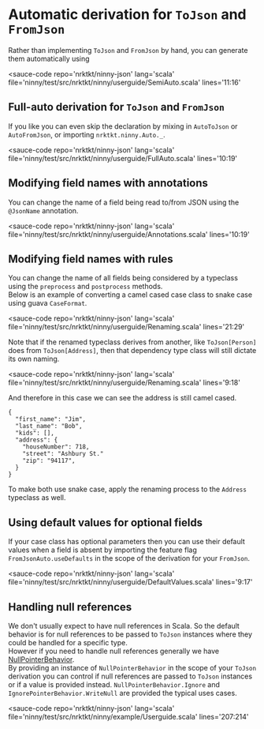 # Automatic derivation for `ToJson` and `FromJson`

Rather than implementing `ToJson` and `FromJson` by hand, you can generate them automatically using

<sauce-code 
    repo='nrktkt/ninny-json'
    lang='scala'
    file='ninny/test/src/nrktkt/ninny/userguide/SemiAuto.scala'
    lines='11:16'
></sauce-code>

## Full-auto derivation for `ToJson` and `FromJson`

If you like you can even skip the declaration by mixing in `AutoToJson` or 
`AutoFromJson`, or importing `nrktkt.ninny.Auto._`.

<sauce-code 
    repo='nrktkt/ninny-json'
    lang='scala'
    file='ninny/test/src/nrktkt/ninny/userguide/FullAuto.scala'
    lines='10:19'
></sauce-code>

## Modifying field names with annotations

You can change the name of a field being read to/from JSON using the `@JsonName` annotation.

<sauce-code 
    repo='nrktkt/ninny-json'
    lang='scala'
    file='ninny/test/src/nrktkt/ninny/userguide/Annotations.scala'
    lines='10:19'
></sauce-code>

## Modifying field names with rules

You can change the name of all fields being considered by a typeclass using the `preprocess` and `postprocess` methods.  
Below is an example of converting a camel cased case class to snake case using guava `CaseFormat`.

<sauce-code 
    repo='nrktkt/ninny-json'
    lang='scala'
    file='ninny/test/src/nrktkt/ninny/userguide/Renaming.scala'
    lines='21:29'
></sauce-code>

Note that if the renamed typeclass derives from another, like `ToJson[Person]` does from `ToJson[Address]`, then that dependency type class will still dictate its own naming. 

<sauce-code 
    repo='nrktkt/ninny-json'
    lang='scala'
    file='ninny/test/src/nrktkt/ninny/userguide/Renaming.scala'
    lines='9:18'
></sauce-code>

And therefore in this case we can see the address is still camel cased.

```
{
  "first_name": "Jim",
  "last_name": "Bob",
  "kids": [],
  "address": {
    "houseNumber": 718,
    "street": "Ashbury St."
    "zip": "94117",
  }
}
```

To make both use snake case, apply the renaming process to the `Address` typeclass as well.

## Using default values for optional fields

If your case class has optional parameters then you can use their default values when a field is absent by importing the feature flag `FromJsonAuto.useDefaults` in the scope of the derivation for your `FromJson`.

<sauce-code 
    repo='nrktkt/ninny-json'
    lang='scala'
    file='ninny/test/src/nrktkt/ninny/userguide/DefaultValues.scala'
    lines='9:17'
></sauce-code>

## Handling null references

We don't usually expect to have null references in Scala. So the default behavior is for null references to be passed to `ToJson` instances where they could be handled for a specific type.   
However if you need to handle null references generally we have [NullPointerBehavior](ninny/src-2/nrktkt/ninny/NullPointerBehavior.scala).  
By providing an instance of `NullPointerBehavior` in the scope of your `ToJson` derivation you can control if null references are passed to `ToJson` instances or if a value is provided instead. `NullPointerBehavior.Ignore` and `IgnorePointerBehavior.WriteNull` are provided the typical uses cases.

<sauce-code 
    repo='nrktkt/ninny-json'
    lang='scala'
    file='ninny/test/src/nrktkt/ninny/example/Userguide.scala'
    lines='207:214'
></sauce-code>
